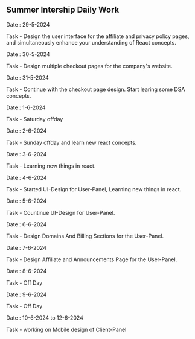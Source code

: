 Summer Intership Daily Work
---------------------------------

Date : 29-5-2024
    
Task
    - Design the user interface for the affiliate and privacy policy pages, and simultaneously 
    enhance your understanding of React concepts.


Date : 30-5-2024

Task 
    - Design multiple checkout pages for the company's website.


Date : 31-5-2024

Task
    - Continue with the checkout page design. Start learing some DSA concepts.


Date : 1-6-2024

Task
    - Saturday offday


Date : 2-6-2024

Task
    - Sunday offday and learn new react concepts.


Date : 3-6-2024

Task
    - Learning new things in react.


Date : 4-6-2024

Task
    - Started UI-Design for User-Panel, Learning new things in react.


Date : 5-6-2024

Task
    - Countinue UI-Design for User-Panel.


Date : 6-6-2024

Task
    - Design Domains And Billing Sections for the User-Panel.


Date : 7-6-2024

Task
    - Design Affiliate and Announcements Page for the User-Panel.


Date : 8-6-2024

Task 
    - Off Day


Date : 9-6-2024

Task 
    - Off Day


Date : 10-6-2024 to 12-6-2024

Task
    - working on Mobile design of Client-Panel

